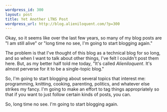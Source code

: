 ```yaml
--- 
wordpress_id: 300
layout: post
title: Yet Another LTNS Post
wordpress_url: http://blog.alieniloquent.com/?p=300
---
```

Okay, so it seems like over the last few years, so many of my blog posts are "I am still alive" or "long time no see, I'm going to start blogging again."

The problem is that I've thought of this blog as a technical blog for so long, and so when I want to talk about other things, I've felt I couldn't post them here. But, as my better half told me today, "It's called <em>Alieniloquent</em>. It's almost perverse for it to be a single-topic blog."

So, I'm going to start blogging about several topics that interest me: programming, knitting, cooking, parenting, politics, and whatever else strikes my fancy. I'm going to make an effort to tag things appropriately so that if you want to just follow certain kinds of posts, you can.

So, long time no see. I'm going to start blogging again.

